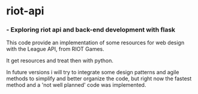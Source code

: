 # riot-api
### - Exploring riot api and back-end development with flask

This code provide an implementation of some resources for web design with the League API, from RIOT Games.

It get resources and treat then with python. 

In future versions i will try to integrate some design patterns and agile methods to simplify and better organize the code, but right now 
the fastest method and a 'not well planned' code was implemented.
